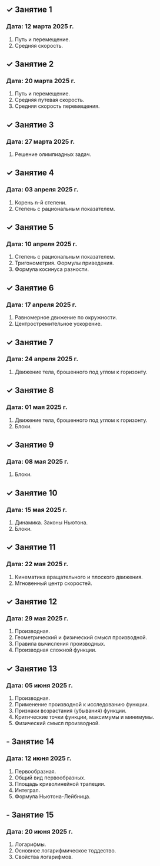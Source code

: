 ## ✓ Занятие 1
### Дата: 12 марта 2025 г.
1. Путь и перемещение.
1. Средняя скорость.

## ✓ Занятие 2
### Дата: 20 марта 2025 г.
1. Путь и перемещение.
1. Средняя путевая скорость.
1. Средняя скорость перемещения.

## ✓ Занятие 3
### Дата: 27 марта 2025 г.
1. Решение олимпиадных задач.

## ✓ Занятие 4
### Дата: 03 апреля 2025 г.
1. Корень n-й степени.
1. Степень с рациональным показателем.

## ✓ Занятие 5
### Дата: 10 апреля 2025 г.
1. Степень с рациональным показателем.
1. Тригонометрия. Формулы приведения.
1. Формула косинуса разности.

## ✓ Занятие 6
### Дата: 17 апреля 2025 г.
1. Равномерное движение по окружности.
1. Центростремительное ускорение.

## ✓ Занятие 7
### Дата: 24 апреля 2025 г.
1. Движение тела, брошенного под углом к горизонту.

## ✓ Занятие 8
### Дата: 01 мая 2025 г.
1. Движение тела, брошенного под углом к горизонту.
1. Блоки.

## ✓ Занятие 9
### Дата: 08 мая 2025 г.
1. Блоки.

## ✓ Занятие 10
### Дата: 15 мая 2025 г.
1. Динамика. Законы Ньютона.
1. Блоки.

## ✓ Занятие 11
### Дата: 22 мая 2025 г.
1. Кинематика вращательного и плоского движения.
1. Мгновенный центр скоростей.

## ✓ Занятие 12
### Дата: 29 мая 2025 г.
1. Производная.
1. Геометрический и физический смысл производной.
1. Правила вычисления производных.
1. Производная сложной функции.

## ✓ Занятие 13
### Дата: 05 июня 2025 г.
1. Производная.
1. Применение производной к исследованию функции.
1. Признаки возрастания (убывания) функции.
1. Критические точки функции, максимумы и минимумы.
1. Физический смысл производной.

## - Занятие 14
### Дата: 12 июня 2025 г.
1. Первообразная.
1. Общий вид первообразных.
1. Площадь криволинейной трапеции.
1. Интеграл.
1. Формула Ньютона-Лейбница.
## - Занятие 15
### Дата: 20 июня 2025 г.
1. Логарифмы.
2. Основное логарифмическое тоддество.
3. Свойства логарифмов.
